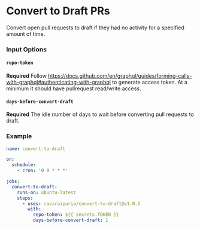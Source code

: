 # Convert to Draft PRs
Convert open pull requests to draft if they had no activity for a specified amount of time.

### Input Options

#### `repo-token`
**Required** Follow https://docs.github.com/en/graphql/guides/forming-calls-with-graphql#authenticating-with-graphql to generate access token. At a minimum it should have pullrequest read/write access.

#### `days-before-convert-draft`
**Required** The idle number of days to wait before converting pull requests to draft.

### Example
```yaml
name: convert-to-draft

on:
  schedule:
    - cron: '0 0 * * *'

jobs:
  convert-to-draft:
    runs-on: ubuntu-latest
    steps:
      - uses: raviraipuria/convert-to-draft@v1.0.1
        with:
          repo-token: ${{ secrets.TOKEN }}
          days-before-convert-draft: 1
```

